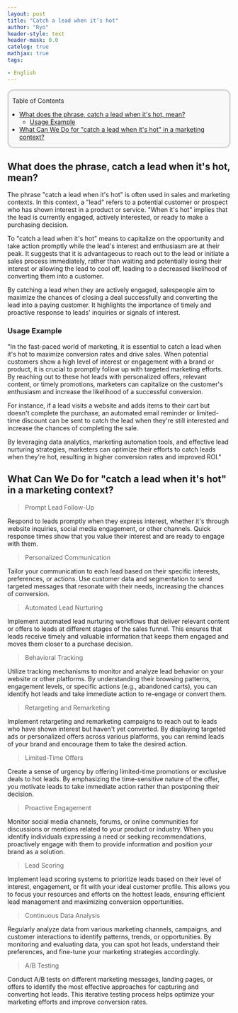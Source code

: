 ```yaml
---
layout: post
title: "Catch a lead when it’s hot"
author: "Ryo"
header-style: text
header-mask: 0.0
catelog: true
mathjax: true
tags:

- English
---
```


<div style='border-radius: 1em; border-style:solid; border-color:#D3D3D3; background-color:#F8F8F8'>
<p class="h4">&nbsp;&nbsp;Table of Contents</p>
<!-- START doctoc generated TOC please keep comment here to allow auto update -->
<!-- DON'T EDIT THIS SECTION, INSTEAD RE-RUN doctoc TO UPDATE -->

- [What does the phrase, catch a lead when it's hot, mean?](#what-does-the-phrase-catch-a-lead-when-its-hot-mean)
  - [Usage Example](#usage-example)
- [What Can We Do for "catch a lead when it's hot" in a marketing context?](#what-can-we-do-for-catch-a-lead-when-its-hot-in-a-marketing-context)

<!-- END doctoc generated TOC please keep comment here to allow auto update -->

</div>

## What does the phrase, catch a lead when it's hot, mean?

The phrase "catch a lead when it's hot" is often used in sales and marketing contexts. In this context, a "lead" refers to a potential customer or prospect who has shown interest in a product or service. "When it's hot" implies that the lead is currently engaged, actively interested, or ready to make a purchasing decision.

To "catch a lead when it's hot" means to capitalize on the opportunity and take action promptly while the lead's interest and enthusiasm are at their peak. It suggests that it is advantageous to reach out to the lead or initiate a sales process immediately, rather than waiting and potentially losing their interest or allowing the lead to cool off, leading to a decreased likelihood of converting them into a customer.

By catching a lead when they are actively engaged, salespeople aim to maximize the chances of closing a deal successfully and converting the lead into a paying customer. It highlights the importance of timely and proactive response to leads' inquiries or signals of interest.

### Usage Example

"In the fast-paced world of marketing, it is essential to catch a lead when it's hot to maximize conversion rates and drive sales. When potential customers show a high level of interest or engagement with a brand or product, it is crucial to promptly follow up with targeted marketing efforts. By reaching out to these hot leads with personalized offers, relevant content, or timely promotions, marketers can capitalize on the customer's enthusiasm and increase the likelihood of a successful conversion. 

For instance, if a lead visits a website and adds items to their cart but doesn't complete the purchase, an automated email reminder or limited-time discount can be sent to catch the lead when they're still interested and increase the chances of completing the sale. 

By leveraging data analytics, marketing automation tools, and effective lead nurturing strategies, marketers can optimize their efforts to catch leads when they're hot, resulting in higher conversion rates and improved ROI."

## What Can We Do for "catch a lead when it's hot" in a marketing context?

> Prompt Lead Follow-Up

Respond to leads promptly when they express interest, whether it's through website inquiries, social media engagement, or other channels. Quick response times show that you value their interest and are ready to engage with them.

> Personalized Communication

Tailor your communication to each lead based on their specific interests, preferences, or actions. Use customer data and segmentation to send targeted messages that resonate with their needs, increasing the chances of conversion.

> Automated Lead Nurturing

Implement automated lead nurturing workflows that deliver relevant content or offers to leads at different stages of the sales funnel. This ensures that leads receive timely and valuable information that keeps them engaged and moves them closer to a purchase decision.

> Behavioral Tracking

Utilize tracking mechanisms to monitor and analyze lead behavior on your website or other platforms. By understanding their browsing patterns, engagement levels, or specific actions (e.g., abandoned carts), you can identify hot leads and take immediate action to re-engage or convert them.

> Retargeting and Remarketing

Implement retargeting and remarketing campaigns to reach out to leads who have shown interest but haven't yet converted. By displaying targeted ads or personalized offers across various platforms, you can remind leads of your brand and encourage them to take the desired action.

> Limited-Time Offers

Create a sense of urgency by offering limited-time promotions or exclusive deals to hot leads. By emphasizing the time-sensitive nature of the offer, you motivate leads to take immediate action rather than postponing their decision.

> Proactive Engagement

Monitor social media channels, forums, or online communities for discussions or mentions related to your product or industry. When you identify individuals expressing a need or seeking recommendations, proactively engage with them to provide information and position your brand as a solution.

> Lead Scoring

Implement lead scoring systems to prioritize leads based on their level of interest, engagement, or fit with your ideal customer profile. This allows you to focus your resources and efforts on the hottest leads, ensuring efficient lead management and maximizing conversion opportunities.

> Continuous Data Analysis

Regularly analyze data from various marketing channels, campaigns, and customer interactions to identify patterns, trends, or opportunities. By monitoring and evaluating data, you can spot hot leads, understand their preferences, and fine-tune your marketing strategies accordingly.

> A/B Testing

Conduct A/B tests on different marketing messages, landing pages, or offers to identify the most effective approaches for capturing and converting hot leads. This iterative testing process helps optimize your marketing efforts and improve conversion rates.